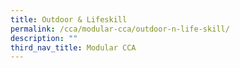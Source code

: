 ```yaml
---
title: Outdoor & Lifeskill
permalink: /cca/modular-cca/outdoor-n-life-skill/
description: ""
third_nav_title: Modular CCA
---
```

